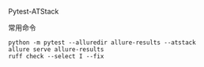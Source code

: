 Pytest-ATStack

常用命令

```shell
python -m pytest --alluredir allure-results --atstack
allure serve allure-results
ruff check --select I --fix
```
